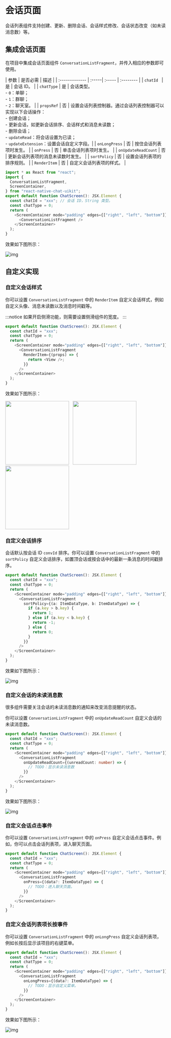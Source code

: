 # 会话页面

会话列表组件支持创建、更新、删除会话、会话样式修改、会话状态改变（如未读消息数）等。

## 集成会话页面

在项目中集成会话页面组件 `ConversationListFragment`，并传入相应的参数即可使用。

| 参数           | 是否必需   | 描述      |
| :------------- | :-----| :----- | :-------- |
| `chatId `        | 是   | 会话 ID。     |
| `chatType`         | 是   | 会话类型。 <br/> - `0`：单聊；<br/> - `1`：群聊； <br/> - `2`：聊天室。             |
| `propsRef` | 否 | 设置会话列表控制器。通过会话列表控制器可以实现以下会话操作：<br/> - 创建会话；<br/> - 更新会话，如更新会话排序、会话样式和消息未读数；<br/> - 删除会话；<br/> - `updateRead`：将会话设置为已读；<br/> - `updateExtension`：设置会话自定义字段。|
| `onLongPress` | 否 | 按住会话列表项时发生。  |
| `onPress` | 否 | 单击会话列表项时发生。  |
| `onUpdateReadCount` | 否 | 更新会话列表项的消息未读数时发生。  |
| `sortPolicy` | 否 | 设置会话列表项的排序规则。  |
| `RenderItem`  | 否 | 自定义会话列表项的样式。  |

```typescript
import * as React from "react";
import {
  ConversationListFragment,
  ScreenContainer,
} from "react-native-chat-uikit";
export default function ChatScreen(): JSX.Element {
  const chatId = "xxx"; // 会话 ID，String 类型。
  const chatType = 0;
  return (
    <ScreenContainer mode="padding" edges={["right", "left", "bottom"]}>
      <ConversationListFragment />
    </ScreenContainer>
  );
}
```

效果如下图所示：

![img](@static/images/uikitrn/conv_list_overview.png)

## 自定义实现
### 自定义会话样式

你可以设置 `ConversationListFragment` 中的 `RenderItem` 自定义会话样式，例如自定义头像、消息未读数以及消息时间戳等。

:::notice
如果开启侧滑功能，则需要设置侧滑组件的宽度。
:::

```typescript
export default function ChatScreen(): JSX.Element {
  const chatId = "xxx";
  const chatType = 0;
  return (
    <ScreenContainer mode="padding" edges={["right", "left", "bottom"]}>
      <ConversationListFragment
        RenderItem={(props) => {
          return <View />;
        }}
      />
    </ScreenContainer>
  );
}
```

效果如下图所示：

<img src=@static/images/uikitrn/conv_list_custom_1.png  width="200"/>&nbsp;&nbsp;
<img src=@static/images/uikitrn/conv_list_custom_2.png  width="200"/>&nbsp;&nbsp;
<img src=@static/images/uikitrn/conversation_list_slide_menu.png  width="200"/>

### 自定义会话排序

会话默认按会话 ID `convId` 排序。你可以设置 `ConversationListFragment` 中的 `sortPolicy` 自定义会话排序，如置顶会话或按会话中的最新一条消息的时间戳排序。

```typescript
export default function ChatScreen(): JSX.Element {
  const chatId = "xxx";
  const chatType = 0;
  return (
    <ScreenContainer mode="padding" edges={["right", "left", "bottom"]}>
      <ConversationListFragment
        sortPolicy={(a: ItemDataType, b: ItemDataType) => {
          if (a.key > b.key) {
            return 1;
          } else if (a.key < b.key) {
            return -1;
          } else {
            return 0;
          }
        }}
      />
    </ScreenContainer>
  );
}
```

效果如下图所示：

![img](@static/images/uikitrn/conv_list_sort.png)

### 自定义会话的未读消息数

很多组件需要关注会话的未读消息数的通知来改变消息提醒的状态。

你可以设置 `ConversationListFragment` 中的 `onUpdateReadCount` 自定义会话的未读消息数。

```typescript
export default function ChatScreen(): JSX.Element {
  const chatId = "xxx";
  const chatType = 0;
  return (
    <ScreenContainer mode="padding" edges={["right", "left", "bottom"]}>
      <ConversationListFragment
        onUpdateReadCount={(unreadCount: number) => {
          // TODO：显示未读消息数
        }}
      />
    </ScreenContainer>
  );
}
```

效果如下图所示：

![img](@static/images/uikitrn/conv_list_unread_count.png)

### 自定义会话点击事件

你可以设置 `ConversationListFragment` 中的 `onPress` 自定义会话点击事件。例如，你可以点击会话列表项，进入聊天页面。

```typescript
export default function ChatScreen(): JSX.Element {
  const chatId = "xxx";
  const chatType = 0;
  return (
    <ScreenContainer mode="padding" edges={["right", "left", "bottom"]}>
      <ConversationListFragment
        onPress={(data?: ItemDataType) => {
          // TODO：进入聊天页面。
        }}
      />
    </ScreenContainer>
  );
}
```

### 自定义会话列表项长按事件

你可以设置 `ConversationListFragment` 中的 `onLongPress` 自定义会话列表项，例如长按后显示该项目的右键菜单。

```typescript
export default function ChatScreen(): JSX.Element {
  const chatId = "xxx";
  const chatType = 0;
  return (
    <ScreenContainer mode="padding" edges={["right", "left", "bottom"]}>
      <ConversationListFragment
        onLongPress={(data?: ItemDataType) => {
          // TODO：显示自定义菜单。
        }}
      />
    </ScreenContainer>
  );
}
```

效果如下图所示：

![img](@static/images/uikitrn/conv_list_long_press.png)






